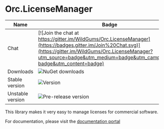 Orc.LicenseManager
==================

Name|Badge
---|---
Chat|[![Join the chat at https://gitter.im/WildGums/Orc.LicenseManager](https://badges.gitter.im/Join%20Chat.svg)](https://gitter.im/WildGums/Orc.LicenseManager?utm_source=badge&utm_medium=badge&utm_campaign=pr-badge&utm_content=badge)
Downloads|![NuGet downloads](https://img.shields.io/nuget/dt/orc.licensemanager.client.svg)
Stable version|![Version](https://img.shields.io/nuget/v/orc.licensemanager.client.svg)
Unstable version|![Pre-release version](https://img.shields.io/nuget/vpre/orc.licensemanager.client.svg)

This library makes it very easy to manage licenses for commercial software.

For documentation, please visit the [documentation portal](http://opensource.wildgums.com)